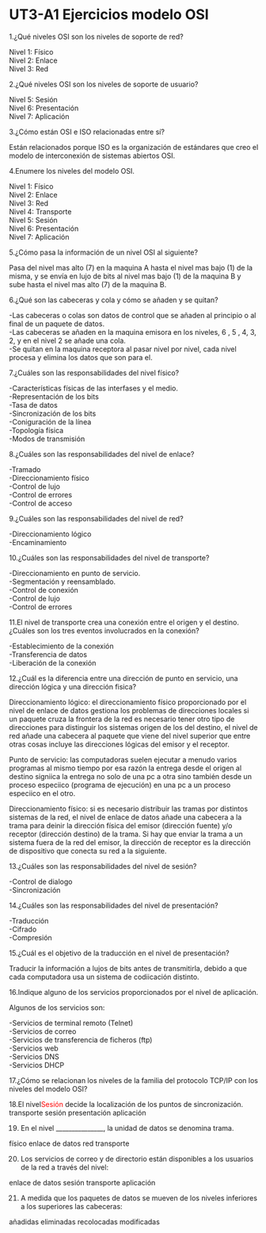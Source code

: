 <h1> UT3-A1 Ejercicios modelo OSI </h1>

1.¿Qué niveles OSI son los niveles de soporte de red? 

<p> Nivel 1: Físico 
<br>Nivel 2: Enlace 
<br>Nivel 3: Red 

2.¿Qué niveles OSI son los niveles de soporte de usuario? 
  
<p> Nivel 5: Sesión
<br>Nivel 6: Presentación
<br>Nivel 7: Aplicación

3.¿Cómo están OSI e ISO relacionadas entre sí?
  
<p>Están relacionados porque ISO es la organización de estándares 
que creo el modelo de interconexión de sistemas abiertos OSI.</p> 

4.Enumere los niveles del modelo OSI.

<p>Nivel 1: Físico 
<br>Nivel 2: Enlace 
<br>Nivel 3: Red 
<br>Nivel 4: Transporte 
<br>Nivel 5: Sesión 
<br>Nivel 6: Presentación 
<br>Nivel 7: Aplicación

5.¿Cómo pasa la información de un nivel OSI al siguiente? 
  
<p>Pasa del nivel mas alto (7) en la maquina A hasta el nivel mas 
bajo (1) de la misma, y se envía en lujo de bits al nivel mas bajo 
(1) de la maquina B y sube hasta el nivel mas alto (7) de la 
maquina B.
  
6.¿Qué son las cabeceras y cola y cómo se añaden y se quitan?
  
<p>-Las cabeceras o colas son datos de control que se añaden al 
principio o al final de un paquete de datos. 
<br>-Las cabeceras se añaden en la maquina emisora en los niveles, 
6 , 5 , 4, 3, 2, y en el nivel 2 se añade una cola.
<br>-Se quitan en la maquina receptora al pasar nivel por nivel, cada 
nivel procesa y elimina los datos que son para el.
 
7.¿Cuáles son las responsabilidades del nivel físico? 
  
<p>-Características físicas de las interfases y el medio. 
<br>-Representación de los bits 
<br>-Tasa de datos 
<br>-Sincronización de los bits 
<br>-Coniguración de la línea 
<br>-Topología física 
<br>-Modos de transmisión  
  
8.¿Cuáles son las responsabilidades del nivel de enlace? 
  
<p>-Tramado 
<br>-Direccionamiento físico 
<br>-Control de lujo 
<br>-Control de errores 
<br>-Control de acceso

9.¿Cuáles son las responsabilidades del nivel de red? 
 
<p>-Direccionamiento lógico 
<br>-Encaminamiento

10.¿Cuáles son las responsabilidades del nivel de transporte? 
  
<p>-Direccionamiento en punto de servicio. 
<br>-Segmentación y reensamblado. 
<br>-Control de conexión 
<br>-Control de lujo 
<br>-Control de errores
  
11.El nivel de transporte crea una conexión entre el origen y el destino. ¿Cuáles son los tres eventos involucrados en la conexión? 
  
<p>-Establecimiento de la conexión 
<br>-Transferencia de datos 
<br>-Liberación de la conexión

12.¿Cuál es la diferencia entre una dirección de punto en servicio, una dirección lógica y una dirección fisica? 
  
<p>Direccionamiento lógico: el direccionamiento físico 
proporcionado por el nivel de enlace de datos gestiona los 
problemas de direcciones locales si un paquete cruza la frontera 
de la red es necesario tener otro tipo de direcciones para 
distinguir los sistemas origen de los del destino, el nivel de red 
añade una cabecera al paquete que viene del nivel superior que 
entre otras cosas incluye las direcciones lógicas del emisor y el 
receptor.
  
<p>Punto de servicio: las computadoras suelen ejecutar a 
menudo varios programas al mismo tiempo por esa razón la 
entrega desde el origen al destino signiica la entrega no solo de 
una pc a otra sino también desde un proceso especiico 
(programa de ejecución) en una pc a un proceso especiico en el 
otro.
  
<p>Direccionamiento físico: si es necesario distribuir las tramas 
por distintos sistemas de la red, el nivel de enlace de datos 
añade una cabecera a la trama para deinir la dirección física del
emisor (dirección fuente) y/o receptor (dirección destino) de la 
trama. Si hay que enviar la trama a un sistema fuera de la red 
del emisor, la dirección de receptor es la dirección de dispositivo
que conecta su red a la siguiente.
  
13.¿Cuáles son las responsabilidades del nivel de sesión?
  
<p>-Control de dialogo 
<br>-Sincronización 
  
14.¿Cuáles son las responsabilidades del nivel de presentación? 
  
<p>-Traducción 
<br>-Cifrado 
<br>-Compresión  
  
15.¿Cuál es el objetivo de la traducción en el nivel de presentación? 

<p>Traducir la información a lujos de bits antes de transmitirla, 
debido a que cada computadora usa un sistema de codiicación 
distinto.
  
16.Indique alguno de los servicios proporcionados por el nivel de aplicación. 
  
<p>Algunos de los servicios son:

<p>-Servicios de terminal remoto (Telnet)
<br>-Servicios de correo
<br>-Servicios de transferencia de ficheros (ftp)
<br>-Servicios web
<br>-Servicios DNS
<br>-Servicios DHCP

  
17.¿Cómo se relacionan los niveles de la familia del protocolo TCP/IP con los niveles del modelo OSI?

18.El nivel<FONT COLOR="red">Sesión</FONT> decide la localización de los puntos de sincronización. 
transporte
sesión
presentación
aplicación

19. En el nivel _______________, la unidad de datos se denomina trama.

físico
enlace de datos
red
transporte
  
20. Los servicios de correo y de directorio están disponibles a los usuarios de la red a través del nivel:

enlace de datos
sesión
transporte
aplicación
  
21. A medida que los paquetes de datos se mueven  de los niveles inferiores a los superiores las cabeceras:

añadidas
eliminadas
recolocadas
modificadas
